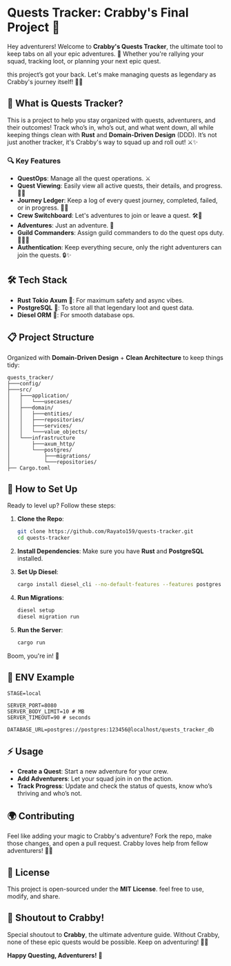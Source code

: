 # Quests Tracker: Crabby's Final Project 📜

Hey adventurers! Welcome to **Crabby's Quests Tracker**, the ultimate tool to keep tabs on all your epic adventures. 🌟 Whether you're rallying your squad, tracking loot, or planning your next epic quest.

this project’s got your back. Let's make managing quests as legendary as Crabby's journey itself! 🦀💥

## 🚀 What is Quests Tracker?

This is a project to help you stay organized with quests, adventurers, and their outcomes! Track who’s in, who’s out, and what went down, all while keeping things clean with **Rust** and **Domain-Driven Design** (DDD). It’s not just another tracker, it's Crabby's way to squad up and roll out! ⚔️✨

### 🔍 Key Features

- **QuestOps**: Manage all the quest operations. ⚔️
- **Quest Viewing**: Easily view all active quests, their details, and progress. 📝✨
- **Journey Ledger**: Keep a log of every quest journey, completed, failed, or in progress. 📖💫
- **Crew Switchboard**: Let's adventures to join or leave a quest. 🛠️👥
- **Adventures**: Just an adventure. 🌟
- **Guild Commanders**: Assign guild commanders to do the quest ops duty. 🏰🦸‍♂️
- **Authentication**: Keep everything secure, only the right adventurers can join the quests. 🔒✨

## 🛠️ Tech Stack

- **Rust Tokio Axum** 🦀: For maximum safety and async vibes.
- **PostgreSQL** 🐘: To store all that legendary loot and quest data.
- **Diesel ORM** 🚂: For smooth database ops.

## 📋 Project Structure

Organized with **Domain-Driven Design** + **Clean Architecture** to keep things tidy:

```text
quests_tracker/
├───config/
├───src/
│   ├───application/
│   │   └───usecases/
│   ├───domain/
│   │   ├───entities/
│   │   ├───repositories/
│   │   ├───services/
│   │   └───value_objects/
│   └───infrastructure
│       ├───axum_http/
│       └───postgres/
│           ├───migrations/
│           └───repositories/
├── Cargo.toml
```

## 🔧 How to Set Up

Ready to level up? Follow these steps:

1. **Clone the Repo**:

   ```sh
   git clone https://github.com/Rayato159/quests-tracker.git
   cd quests-tracker
   ```

2. **Install Dependencies**:
   Make sure you have **Rust** and **PostgreSQL** installed.
3. **Set Up Diesel**:

   ```sh
   cargo install diesel_cli --no-default-features --features postgres
   ```

4. **Run Migrations**:

   ```sh
   diesel setup
   diesel migration run
   ```

5. **Run the Server**:
   ```sh
   cargo run
   ```

Boom, you're in! 🎉

## 📝 ENV Example
```text
STAGE=local

SERVER_PORT=8080
SERVER_BODY_LIMIT=10 # MB
SERVER_TIMEOUT=90 # seconds

DATABASE_URL=postgres://postgres:123456@localhost/quests_tracker_db
```

## ⚡️ Usage

- **Create a Quest**: Start a new adventure for your crew.
- **Add Adventurers**: Let your squad join in on the action.
- **Track Progress**: Update and check the status of quests, know who’s thriving and who’s not.

## 🌍 Contributing

Feel like adding your magic to Crabby's adventure? Fork the repo, make those changes, and open a pull request. Crabby loves help from fellow adventurers! 💪✨

## 📜 License

This project is open-sourced under the **MIT License**. feel free to use, modify, and share.

## 🦀 Shoutout to Crabby!

Special shoutout to **Crabby**, the ultimate adventure guide. Without Crabby, none of these epic quests would be possible. Keep on adventuring! 🦀🚀

**Happy Questing, Adventurers!** 🌟
